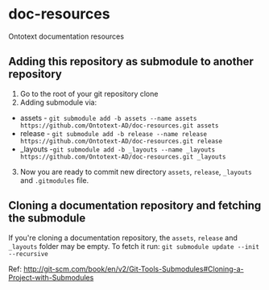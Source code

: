 # doc-resources
Ontotext documentation resources

Adding this repository as submodule to another repository
---------------------------------------------------------
1. Go to the root of your git repository clone
2. Adding submodule via:
 * assets - `git submodule add -b assets --name assets https://github.com/Ontotext-AD/doc-resources.git assets`
 * release - `git submodule add -b release --name release https://github.com/Ontotext-AD/doc-resources.git release`
 * _layouts -`git submodule add -b _layouts --name _layouts https://github.com/Ontotext-AD/doc-resources.git _layouts`
3. Now you are ready to commit new directory `assets`, `release`, `_layouts` and `.gitmodules` file.


Cloning a documentation repository and fetching the submodule
---------------------------------------------------------

If you're cloning a documentation repository, the `assets`, `release` and `_layouts` folder may be empty. To fetch it run:
`git submodule update --init --recursive`

Ref:  http://git-scm.com/book/en/v2/Git-Tools-Submodules#Cloning-a-Project-with-Submodules
